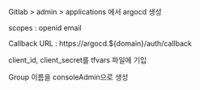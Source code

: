 Gitlab > admin > applications 에서 argocd 생성

scopes : openid email

Callback URL : https://argocd.${domain}/auth/callback

client_id, client_secret를 tfvars 파일에 기입

Group 이름을 consoleAdmin으로 생성
